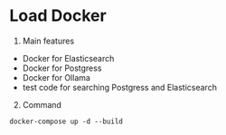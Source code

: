 # Load Docker

1. Main features

- Docker for Elasticsearch
- Docker for Postgress
- Docker for Ollama
- test code for searching Postgress and Elasticsearch


2. Command
```
docker-compose up -d --build
```